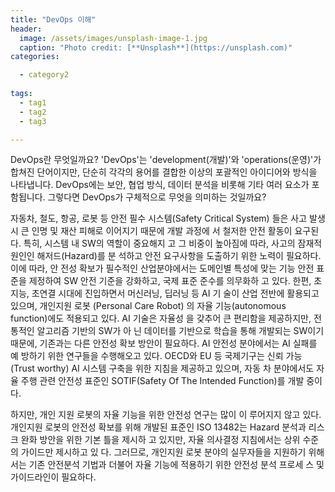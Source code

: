 ```yaml
---
title: "DevOps 이해"
header:
  image: /assets/images/unsplash-image-1.jpg
  caption: "Photo credit: [**Unsplash**](https://unsplash.com)"
categories:

  - category2
 
tags:
  - tag1
  - tag2
  - tag3

---
```


DevOps란 무엇일까요?
'DevOps'는 'development(개발)'와 'operations(운영)'가 합쳐진 단어이지만, 단순히 각각의 용어를 결합한 이상의 포괄적인 아이디어와 방식을 나타냅니다. DevOps에는 보안, 협업 방식, 데이터 분석을 비롯해 기타 여러 요소가 포함됩니다. 그렇다면 DevOps가 구체적으로 무엇을 의미하는 것일까요?

자동차, 철도, 항공, 로봇 등 안전 필수 시스템(Safety Critical System) 들은 사고 발생시 큰 인명 및 재산 피해로 이어지기 때문에 개발 과정에 서 철저한 안전 활동이 요구된다. 특히, 시스템 내 SW의 역할이 중요해지 고 그 비중이 높아짐에 따라, 사고의 잠재적 원인인 해저드(Hazard)를 분 석하고 안전 요구사항을 도출하기 위한 노력이 필요하다. 이에 따라, 안 전성 확보가 필수적인 산업분야에서는 도메인별 특성에 맞는 기능 안전 표준을 제정하여 SW 안전 기준을 강화하고, 국제 표준 준수를 의무화하 고 있다.
한편, 초지능, 초연결 시대에 진입하면서 머신러닝, 딥러닝 등 AI 기 술이 산업 전반에 활용되고 있으며, 개인지원 로봇 (Personal Care Robot) 의 자율 기능(autonomous function)에도 적용되고 있다. AI 기술은 자율성 을 갖추어 큰 편리함을 제공하지만, 전통적인 알고리즘 기반의 SW가 아 닌 데이터를 기반으로 학습을 통해 개발되는 SW이기 때문에, 기존과는 다른 안전성 확보 방안이 필요하다. AI 안전성 분야에서는 AI 실패를 예 방하기 위한 연구들을 수행해오고 있다. OECD와 EU 등 국제기구는 신뢰 가능(Trust worthy) AI 시스템 구축을 위한 지침을 제공하고 있으며, 자동 차 분야에서도 자율 주행 관련 안전성 표준인 SOTIF(Safety Of The Intended Function)를 개발 중이다.

하지만, 개인 지원 로봇의 자율 기능을 위한 안전성 연구는 많이 이 루어지지 않고 있다. 개인지원 로봇의 안전성 확보를 위해 개발된 표준인 ISO 13482는 Hazard 분석과 리스크 완화 방안을 위한 기본 틀을 제시하 고 있지만, 자율 의사결정 지침에서는 상위 수준의 가이드만 제시하고 있 다. 그러므로, 개인지원 로봇 분야의 실무자들을 지원하기 위해서는 기존 안전분석 기법과 더불어 자율 기능에 적용하기 위한 안전성 분석 프로세 스 및 가이드라인이 필요하다.




